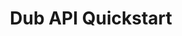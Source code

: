 ---
title: Dub API Quickstart
description: This page is a quickstart guide for the ADLS Dub API.
---
